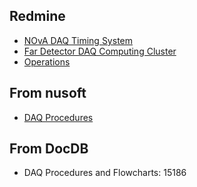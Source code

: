 ## Redmine
- [NOvA DAQ Timing System](https://cdcvs.fnal.gov/redmine/projects/novadaq-timing/wiki#Power-On-and-Configuration-of-a-TDU)
- [Far Detector DAQ Computing Cluster](https://cdcvs.fnal.gov/redmine/projects/daqcluster-fardet/wiki/Wiki)
- [Operations](https://cdcvs.fnal.gov/redmine/projects/novaoperations/wiki)

## From nusoft

- [DAQ Procedures](https://nova-nusoft.fnal.gov/expert/procedures/procedures.php?topic=magiccookie)


## From DocDB
- DAQ Procedures and Flowcharts: 15186

